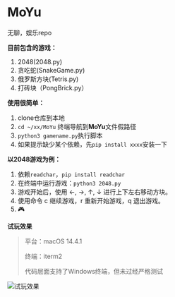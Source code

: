 # MoYu
无聊，娱乐repo

**目前包含的游戏：**
1. 2048(2048.py)
2. 贪吃蛇(SnakeGame.py)
3. 俄罗斯方块(Tetris.py)
4. 打砖块（PongBrick.py）

**使用很简单：**
1. clone仓库到本地
2. `cd ~/xx/MoYu` 终端导航到**MoYu**文件假路径
3. `python3 gamename.py`执行脚本
4. 如果提示缺少某个依赖，先`pip install xxxx`安装一下

**以2048游戏为例：**
1. 依赖`readchar`，`pip install readchar`
2. 在终端中运行游戏：`python3 2048.py`
3. 游戏开始后，使用 ←, →, ↑, ↓ 进行上下左右移动方块。
4. 使用命令 c 继续游戏，r 重新开始游戏，q 退出游戏。
5. 🎮


**试玩效果**

> 平台：macOS 14.4.1
> 
> 终端：iterm2
> 
> 代码层面支持了Windows终端，但未过经严格测试


![试玩效果](https://github.com/Dtheme/MoYu-2048/assets/12546152/ff31df23-1b79-4d7a-9d89-49b89796341c)
